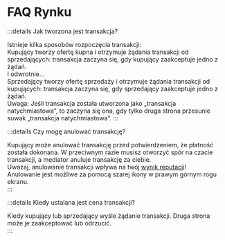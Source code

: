 # FAQ Rynku

:::details Jak tworzona jest transakcja?

Istnieje kilka sposobów rozpoczęcia transakcji:  
Kupujący tworzy ofertę kupna i otrzymuje żądania transakcji od sprzedających: transakcja zaczyna się, gdy kupujący zaakceptuje jedno z żądań.  
I odwrotnie…  
Sprzedający tworzy ofertę sprzedaży i otrzymuje żądania transakcji od kupujących: transakcja zaczyna się, gdy sprzedający zaakceptuje jedno z żądań.  
Uwaga: Jeśli transakcja została utworzona jako „transakcja natychmiastowa”, to zaczyna się ona, gdy tylko druga strona przesunie suwak „transakcja natychmiastowa”. 
:::

:::details Czy mogę anulować transakcję?

Kupujący może anulować transakcję przed potwierdzeniem, że płatność została dokonana. W przeciwnym razie musisz otworzyć spór na czacie transakcji, a mediator anuluje transakcję za ciebie.  
Uważaj, anulowanie transakcji wpływa na twój [wynik reputacji](/pl/faq/account/#what-does-the-peach-score-mean)!  
Anulowanie jest możliwe za pomocą szarej ikony w prawym górnym rogu ekranu.  
:::

:::details Kiedy ustalana jest cena transakcji?

Kiedy kupujący lub sprzedający wyśle żądanie transakcji. Druga strona może je zaakceptować lub odrzucić.  
:::
